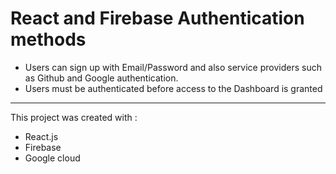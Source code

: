 # React and Firebase Authentication methods 

- Users can sign up with Email/Password and also service providers such as Github and Google authentication.
- Users must be authenticated before access to the Dashboard is granted 
<hr>
This project was created with :
<ul>
    <li>React.js</li>
    <li>Firebase</li>
    <li>Google cloud</li>
</ul>
